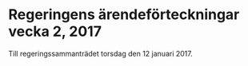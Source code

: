 # Regeringens ärendeförteckningar vecka 2, 2017

Till regeringssammanträdet torsdag den 12 januari 2017.

